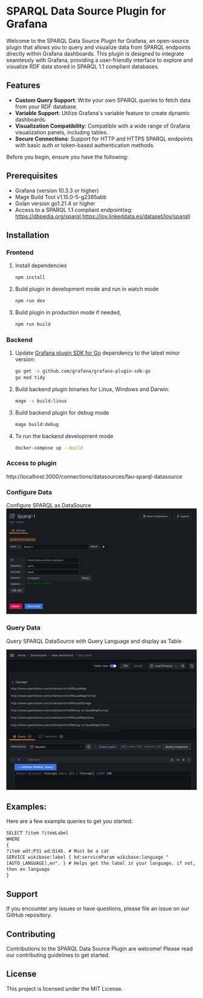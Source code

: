 # SPARQL Data Source Plugin for Grafana

Welcome to the SPARQL Data Source Plugin for Grafana, an open-source plugin that allows you to query and visualize data from SPARQL endpoints directly within Grafana dashboards. This plugin is designed to integrate seamlessly with Grafana, providing a user-friendly interface to explore and visualize RDF data stored in SPARQL 1.1 compliant databases. 


## Features

- **Custom Query Support**: Write your own SPARQL queries to fetch data from your RDF database.
- **Variable Support**: Utilize Grafana's variable feature to create dynamic dashboards.
- **Visualization Compatibility**: Compatible with a wide range of Grafana visualization panels, including tables.
- **Secure Connections**: Support for HTTP and HTTPS SPARQL endpoints with basic auth or token-based authentication methods.


Before you begin, ensure you have the following:
## Prerequisites
- Grafana (version 10.3.3 or higher)
- Mage Build Tool v1.15.0-5-g2385abb
- Golan version go1.21.4 or higher
- Access to a SPARQL 1.1 compliant endpoint(eg: https://dbpedia.org/sparql,https://lov.linkeddata.es/dataset/lov/sparql)

## Installation

### Frontend

1. Install dependencies

   ```bash
   npm install
   ```

2. Build plugin in development mode and run in watch mode

   ```bash
   npm run dev
   ```

3. Build plugin in production mode if needed, 

   ```bash
   npm run build
   ```

### Backend

1. Update [Grafana plugin SDK for Go](https://grafana.com/developers/plugin-tools/introduction/grafana-plugin-sdk-for-go) dependency to the latest minor version:

   ```bash
   go get -u github.com/grafana/grafana-plugin-sdk-go
   go mod tidy
   ```

2. Build backend plugin binaries for Linux, Windows and Darwin:

   ```bash
   mage -v build:linux
   ```
3. Build backend plugin for debug mode

   ```bash
   mage build:debug
   ```
 
4. To run the backend development mode 

   ```bash
   docker-compose up --build
   ```

### Access to plugin 

http://localhost:3000/connections/datasources/fau-sparql-datasource

### Configure Data
Configure SPARQL as DataSource
![DataSource Config Editor](img/ConfigEditor.png)

### Query Data

Query SPARQL DataSource with Query Language and display as Table

![DataSource Query Editor](img/QueryEditor.png)

## Examples:
Here are a few example queries to get you started:
   ```sparql
   SELECT ?item ?itemLabel 
   WHERE 
   {
   ?item wdt:P31 wd:Q146. # Must be a cat
   SERVICE wikibase:label { bd:serviceParam wikibase:language "[AUTO_LANGUAGE],en". } # Helps get the label in your language, if not, then en language
   }
   ```
## Support
If you encounter any issues or have questions, please file an issue on our GitHub repository.

## Contributing
Contributions to the SPARQL Data Source Plugin are welcome! Please read our contributing guidelines to get started.

## License
This project is licensed under the MIT License.

